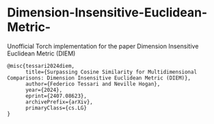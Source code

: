 # Dimension-Insensitive-Euclidean-Metric-
Unofficial Torch implementation for the paper Dimension Insensitive Euclidean Metric (DIEM)



```
@misc{tessari2024diem,
      title={Surpassing Cosine Similarity for Multidimensional Comparisons: Dimension Insensitive Euclidean Metric (DIEM)}, 
      author={Federico Tessari and Neville Hogan},
      year={2024},
      eprint={2407.08623},
      archivePrefix={arXiv},
      primaryClass={cs.LG}
}
```
